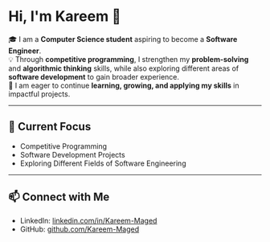 # Hi, I'm Kareem 👋

🎓 I am a **Computer Science student** aspiring to become a **Software Engineer**.  
💡 Through **competitive programming**, I strengthen my **problem-solving** and **algorithmic thinking** skills, while also exploring different areas of **software development** to gain broader experience.  
🚀 I am eager to continue **learning, growing, and applying my skills** in impactful projects.

---

## 📌 Current Focus
- Competitive Programming  
- Software Development Projects  
- Exploring Different Fields of Software Engineering  

---

## 📫 Connect with Me
- LinkedIn: [linkedin.com/in/Kareem-Maged](https://www.linkedin.com/in/kareem-maged/)  
- GitHub: [github.com/Kareem-Maged](https://github.com/Kareem-Maged)
